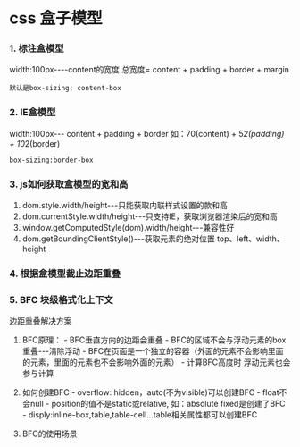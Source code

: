 # css 盒子模型
### 1. 标注盒模型
  width:100px----content的宽度
  总宽度= content + padding + border + margin
  ```
  默认是box-sizing: content-box
  ```
### 2. IE盒模型
  width:100px--- content + padding + border
  如：70(content) + 5*2(padding) + 10*2(border)
  ```
  box-sizing:border-box
  ```

### 3. js如何获取盒模型的宽和高
  1. dom.style.width/height---只能获取内联样式设置的款和高
  2. dom.currentStyle.width/height---只支持IE，获取浏览器渲染后的宽和高
  3. window.getComputedStyle(dom).width/height---兼容性好
  4. dom.getBoundingClientStyle()---获取元素的绝对位置 top、left、width、height
### 4. 根据盒模型截止边距重叠

### 5. BFC 块级格式化上下文
边距重叠解决方案

  1. BFC原理：
    - BFC垂直方向的边距会重叠
    - BFC的区域不会与浮动元素的box重叠---清除浮动
    - BFC在页面是一个独立的容器（外面的元素不会影响里面的元素，里面的元素也不会影响外面的元素）
    - 计算BFC高度时 浮动元素也会参与计算

  2. 如何创建BFC
    - overflow: hidden，auto(不为visible)可以创建BFC
    - float不会null
    - position的值不是static或relative,  如：absolute fixed是创建了BFC
    - disply:inline-box,table,table-cell...table相关属性都可以创建BFC

  3. BFC的使用场景
